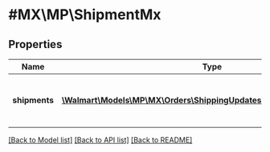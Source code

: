 # #MX\MP\ShipmentMx

## Properties

Name | Type | Description | Notes
------------ | ------------- | ------------- | -------------
**shipments** | [**\Walmart\Models\MP\MX\Orders\ShippingUpdatesRequestShipmentsInner[]**](ShippingUpdatesRequestShipmentsInner.md) | List of shipments associated with the order | [optional]


[[Back to Model list]](../) [[Back to API list]](../../Api/MX/MP) [[Back to README]](../../README.md)
